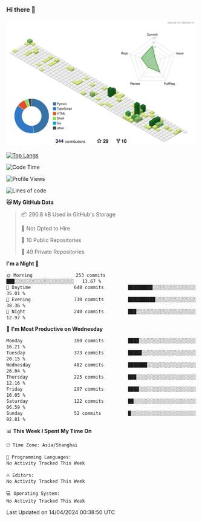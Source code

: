 ### Hi there 👋

![](./profile-3d-contrib/profile-green-animate.svg)

 

[![Top Langs](https://github-readme-stats.vercel.app/api/top-langs/?username=fly2tomato)](https://github.com/anuraghazra/github-readme-stats)


 

<!--START_SECTION:waka-->
![Code Time](http://img.shields.io/badge/Code%20Time-5%20hrs%2042%20mins-blue)

![Profile Views](http://img.shields.io/badge/Profile%20Views-3-blue)

![Lines of code](https://img.shields.io/badge/From%20Hello%20World%20I%27ve%20Written-516.9%20thousand%20lines%20of%20code-blue)

**🐱 My GitHub Data** 

> 📦 290.8 kB Used in GitHub's Storage 
 > 
> 🚫 Not Opted to Hire
 > 
> 📜 10 Public Repositories 
 > 
> 🔑 49 Private Repositories 
 > 
**I'm a Night 🦉** 

```text
🌞 Morning                253 commits         ███░░░░░░░░░░░░░░░░░░░░░░   13.67 % 
🌆 Daytime                648 commits         █████████░░░░░░░░░░░░░░░░   35.01 % 
🌃 Evening                710 commits         ██████████░░░░░░░░░░░░░░░   38.36 % 
🌙 Night                  240 commits         ███░░░░░░░░░░░░░░░░░░░░░░   12.97 % 
```
📅 **I'm Most Productive on Wednesday** 

```text
Monday                   300 commits         ████░░░░░░░░░░░░░░░░░░░░░   16.21 % 
Tuesday                  373 commits         █████░░░░░░░░░░░░░░░░░░░░   20.15 % 
Wednesday                482 commits         ███████░░░░░░░░░░░░░░░░░░   26.04 % 
Thursday                 225 commits         ███░░░░░░░░░░░░░░░░░░░░░░   12.16 % 
Friday                   297 commits         ████░░░░░░░░░░░░░░░░░░░░░   16.05 % 
Saturday                 122 commits         ██░░░░░░░░░░░░░░░░░░░░░░░   06.59 % 
Sunday                   52 commits          █░░░░░░░░░░░░░░░░░░░░░░░░   02.81 % 
```


📊 **This Week I Spent My Time On** 

```text
🕑︎ Time Zone: Asia/Shanghai

💬 Programming Languages: 
No Activity Tracked This Week

🔥 Editors: 
No Activity Tracked This Week

💻 Operating System: 
No Activity Tracked This Week
```


 Last Updated on 14/04/2024 00:38:50 UTC
<!--END_SECTION:waka-->
